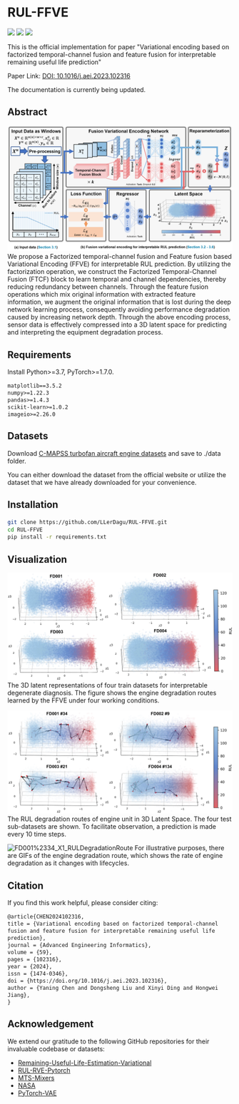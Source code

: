 # RUL-FFVE

<p>
      <a href="https://www.python.org/">
        <img src="https://img.shields.io/badge/Python-3.8.13-2C73D2" /></a>
       <a href= "https://pytorch.org/">
        <img src="https://img.shields.io/badge/PyTorch-1.11-FF6F91" /></a>
       <a href= "https://github.com/LLerDagu/RUL-FFVE/blob/main/LICENSE">
        <img src="https://img.shields.io/badge/license-Apache2.0-00C9A7" /></a>
</p>

This is the official implementation for paper "Variational encoding based on factorized temporal-channel fusion and feature fusion for interpretable remaining useful life prediction"

Paper Link: [DOI: 10.1016/j.aei.2023.102316](https://doi.org/10.1016/j.aei.2023.102316)

The documentation is currently being updated.

## Abstract
![FFVE](./pics/3_FFVE.png)
We propose a Factorized temporal-channel fusion and Feature fusion based Variational Encoding (FFVE) for interpretable RUL prediction. By utilizing the factorization operation, we construct the Factorized Temporal-Channel Fusion (FTCF) block to learn temporal and channel dependencies, thereby reducing redundancy between channels. Through the feature fusion operations which mix original information with extracted feature information, we augment the original information that is lost during the deep network learning process, consequently avoiding performance degradation caused by increasing network depth. Through the above encoding process, sensor data is effectively compressed into a 3D latent space for predicting and interpreting the equipment degradation process.

## Requirements
Install Python>=3.7, PyTorch>=1.7.0.
```
matplotlib==3.5.2
numpy>=1.22.3
pandas>=1.4.3
scikit-learn>=1.0.2
imageio>=2.26.0
```

## Datasets
Download [C-MAPSS turbofan aircraft engine datasets](https://catalog.data.gov/dataset/c-mapss-aircraft-engine-simulator-data) and save to ./data folder.

You can either download the dataset from the official website or utilize the dataset that we have already downloaded for your convenience.

## Installation
```bash
git clone https://github.com/LLerDagu/RUL-FFVE.git
cd RUL-FFVE
pip install -r requirements.txt
```

## Visualization

![3D_latent_representations](./pics/3.6_3D_latent_representations.png)
The 3D latent representations of four train datasets for interpretable degenerate diagnosis. The figure shows the engine degradation routes learned by the FFVE under four working conditions.

![Interpretable_RUL_Degradation_Route](./pics/5.4.2_Interpretable_RUL_Degradation_Route.png)
The RUL degradation routes of engine unit in 3D Latent Space. The four test sub-datasets are shown. To facilitate observation, a prediction is made every 10 time steps.

![FD001%2334_X1_RULDegradationRoute](./pics/gif/FD001%2334_X1_RULDegradationRoute.gif)
For illustrative purposes, there are GIFs of the engine degradation route, which shows the rate of engine degradation as it changes with lifecycles.

## Citation
If you find this work helpful, please consider citing:
```
@article{CHEN2024102316,
title = {Variational encoding based on factorized temporal-channel fusion and feature fusion for interpretable remaining useful life prediction},
journal = {Advanced Engineering Informatics},
volume = {59},
pages = {102316},
year = {2024},
issn = {1474-0346},
doi = {https://doi.org/10.1016/j.aei.2023.102316},
author = {Yaning Chen and Dongsheng Liu and Xinyi Ding and Hongwei Jiang},
}
```

## Acknowledgement
We extend our gratitude to the following GitHub repositories for their invaluable codebase or datasets:
*   [Remaining-Useful-Life-Estimation-Variational](https://github.com/NahuelCostaCortez/Remaining-Useful-Life-Estimation-Variational)
*   [RUL-RVE-Pytorch](https://github.com/tjdhg456/RUL-RVE-Pytorch)
*   [MTS-Mixers](https://github.com/plumprc/MTS-Mixers)
*   [NASA](https://github.com/XiuzeZhou/NASA)
*   [PyTorch-VAE](https://github.com/AntixK/PyTorch-VAE)
